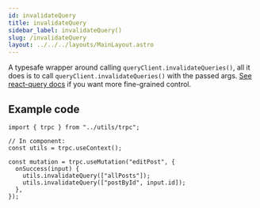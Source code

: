 ```yaml
---
id: invalidateQuery
title: invalidateQuery
sidebar_label: invalidateQuery()
slug: /invalidateQuery
layout: ../../../layouts/MainLayout.astro
---
```


A typesafe wrapper around calling `queryClient.invalidateQueries()`, all it does is to call `queryClient.invalidateQueries()` with the passed args. [See react-query docs](https://react-query.tanstack.com/guides/query-invalidation) if you want more fine-grained control.

## Example code

```tsx
import { trpc } from "../utils/trpc";

// In component:
const utils = trpc.useContext();

const mutation = trpc.useMutation("editPost", {
  onSuccess(input) {
    utils.invalidateQuery(["allPosts"]);
    utils.invalidateQuery(["postById", input.id]);
  },
});
```
